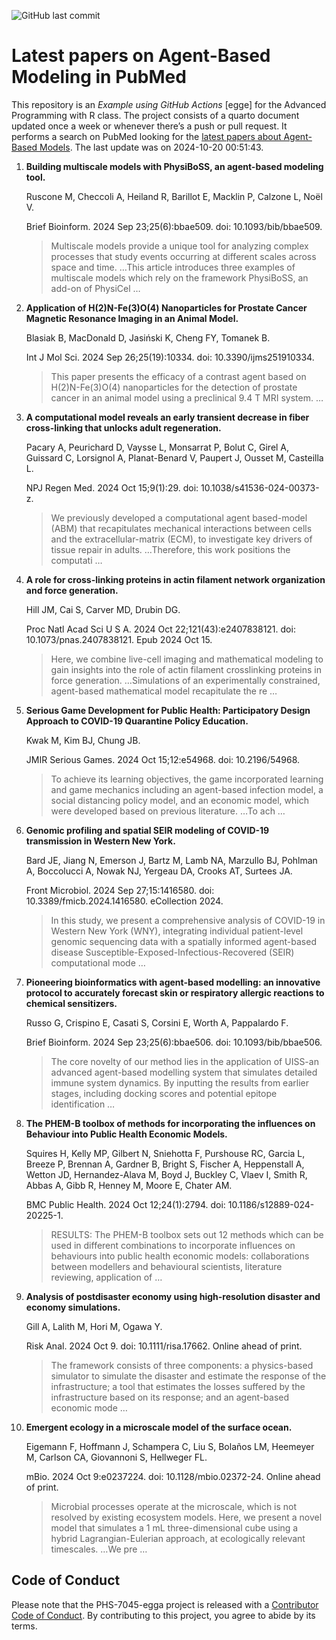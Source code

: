 ![GitHub last
commit](https://img.shields.io/github/last-commit/UofUEpiBio/PHS-7045-egga.png)

# Latest papers on Agent-Based Modeling in PubMed

This repository is an *Example using GitHub Actions* \[egge\] for the
Advanced Programming with R class. The project consists of a quarto
document updated once a week or whenever there’s a push or pull request.
It performs a search on PubMed looking for the <a
href="https://pubmed.ncbi.nlm.nih.gov/?term=agent-based+model&amp;sort=date"
target="_blank">latest papers about Agent-Based Models</a>. The last
update was on 2024-10-20 00:51:43.

<div class="cell">

</div>

1.  **Building multiscale models with PhysiBoSS, an agent-based modeling
    tool.**

    Ruscone M, Checcoli A, Heiland R, Barillot E, Macklin P, Calzone L,
    Noël V.

    Brief Bioinform. 2024 Sep 23;25(6):bbae509. doi:
    10.1093/bib/bbae509.

    > Multiscale models provide a unique tool for analyzing complex
    > processes that study events occurring at different scales across
    > space and time. …This article introduces three examples of
    > multiscale models which rely on the framework PhysiBoSS, an add-on
    > of PhysiCel …

2.  **Application of H(2)N-Fe(3)O(4) Nanoparticles for Prostate Cancer
    Magnetic Resonance Imaging in an Animal Model.**

    Blasiak B, MacDonald D, Jasiński K, Cheng FY, Tomanek B.

    Int J Mol Sci. 2024 Sep 26;25(19):10334. doi: 10.3390/ijms251910334.

    > This paper presents the efficacy of a contrast agent based on
    > H(2)N-Fe(3)O(4) nanoparticles for the detection of prostate cancer
    > in an animal model using a preclinical 9.4 T MRI system. …

3.  **A computational model reveals an early transient decrease in fiber
    cross-linking that unlocks adult regeneration.**

    Pacary A, Peurichard D, Vaysse L, Monsarrat P, Bolut C, Girel A,
    Guissard C, Lorsignol A, Planat-Benard V, Paupert J, Ousset M,
    Casteilla L.

    NPJ Regen Med. 2024 Oct 15;9(1):29. doi: 10.1038/s41536-024-00373-z.

    > We previously developed a computational agent based-model (ABM)
    > that recapitulates mechanical interactions between cells and the
    > extracellular-matrix (ECM), to investigate key drivers of tissue
    > repair in adults. …Therefore, this work positions the computati …

4.  **A role for cross-linking proteins in actin filament network
    organization and force generation.**

    Hill JM, Cai S, Carver MD, Drubin DG.

    Proc Natl Acad Sci U S A. 2024 Oct 22;121(43):e2407838121. doi:
    10.1073/pnas.2407838121. Epub 2024 Oct 15.

    > Here, we combine live-cell imaging and mathematical modeling to
    > gain insights into the role of actin filament crosslinking
    > proteins in force generation. …Simulations of an experimentally
    > constrained, agent-based mathematical model recapitulate the re …

5.  **Serious Game Development for Public Health: Participatory Design
    Approach to COVID-19 Quarantine Policy Education.**

    Kwak M, Kim BJ, Chung JB.

    JMIR Serious Games. 2024 Oct 15;12:e54968. doi: 10.2196/54968.

    > To achieve its learning objectives, the game incorporated learning
    > and game mechanics including an agent-based infection model, a
    > social distancing policy model, and an economic model, which were
    > developed based on previous literature. …To ach …

6.  **Genomic profiling and spatial SEIR modeling of COVID-19
    transmission in Western New York.**

    Bard JE, Jiang N, Emerson J, Bartz M, Lamb NA, Marzullo BJ, Pohlman
    A, Boccolucci A, Nowak NJ, Yergeau DA, Crooks AT, Surtees JA.

    Front Microbiol. 2024 Sep 27;15:1416580. doi:
    10.3389/fmicb.2024.1416580. eCollection 2024.

    > In this study, we present a comprehensive analysis of COVID-19 in
    > Western New York (WNY), integrating individual patient-level
    > genomic sequencing data with a spatially informed agent-based
    > disease Susceptible-Exposed-Infectious-Recovered (SEIR)
    > computational mode …

7.  **Pioneering bioinformatics with agent-based modelling: an
    innovative protocol to accurately forecast skin or respiratory
    allergic reactions to chemical sensitizers.**

    Russo G, Crispino E, Casati S, Corsini E, Worth A, Pappalardo F.

    Brief Bioinform. 2024 Sep 23;25(6):bbae506. doi:
    10.1093/bib/bbae506.

    > The core novelty of our method lies in the application of UISS-an
    > advanced agent-based modelling system that simulates detailed
    > immune system dynamics. By inputting the results from earlier
    > stages, including docking scores and potential epitope
    > identification …

8.  **The PHEM-B toolbox of methods for incorporating the influences on
    Behaviour into Public Health Economic Models.**

    Squires H, Kelly MP, Gilbert N, Sniehotta F, Purshouse RC, Garcia L,
    Breeze P, Brennan A, Gardner B, Bright S, Fischer A, Heppenstall A,
    Wetton JD, Hernandez-Alava M, Boyd J, Buckley C, Vlaev I, Smith R,
    Abbas A, Gibb R, Henney M, Moore E, Chater AM.

    BMC Public Health. 2024 Oct 12;24(1):2794. doi:
    10.1186/s12889-024-20225-1.

    > RESULTS: The PHEM-B toolbox sets out 12 methods which can be used
    > in different combinations to incorporate influences on behaviours
    > into public health economic models: collaborations between
    > modellers and behavioural scientists, literature reviewing,
    > application of …

9.  **Analysis of postdisaster economy using high-resolution disaster
    and economy simulations.**

    Gill A, Lalith M, Hori M, Ogawa Y.

    Risk Anal. 2024 Oct 9. doi: 10.1111/risa.17662. Online ahead of
    print.

    > The framework consists of three components: a physics-based
    > simulator to simulate the disaster and estimate the response of
    > the infrastructure; a tool that estimates the losses suffered by
    > the infrastructure based on its response; and an agent-based
    > economic mode …

10. **Emergent ecology in a microscale model of the surface ocean.**

    Eigemann F, Hoffmann J, Schampera C, Liu S, Bolaños LM, Heemeyer M,
    Carlson CA, Giovannoni S, Hellweger FL.

    mBio. 2024 Oct 9:e0237224. doi: 10.1128/mbio.02372-24. Online ahead
    of print.

    > Microbial processes operate at the microscale, which is not
    > resolved by existing ecosystem models. Here, we present a novel
    > model that simulates a 1 mL three-dimensional cube using a hybrid
    > Lagrangian-Eulerian approach, at ecologically relevant timescales.
    > …We pre …

## Code of Conduct

Please note that the PHS-7045-egga project is released with a
[Contributor Code of
Conduct](https://contributor-covenant.org/version/2/1/CODE_OF_CONDUCT.html).
By contributing to this project, you agree to abide by its terms.

